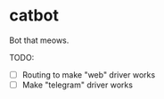 # catbot

Bot that meows.

TODO:

- [ ] Routing to make "web" driver works
- [ ] Make "telegram" driver works
